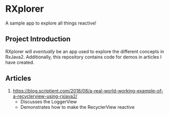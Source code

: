 # RXplorer
A sample app to explore all things reactive!

## Project Introduction
RXplorer will _eventually_ be an app used to explore the different concepts in RxJava2. Additionally, this repository contains
code for demos in articles I have created.

## Articles
1. https://blog.scriptient.com/2018/08/a-real-world-working-example-of-a-recyclerview-using-rxjava2/
    - Discusses the LoggerView
    - Demonstrates how to make the RecyclerView reactive
